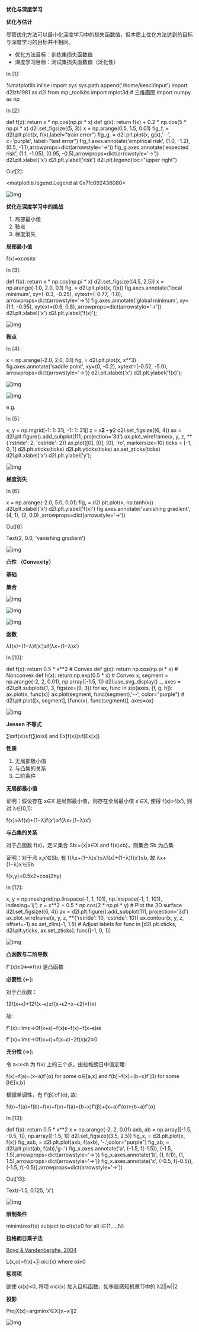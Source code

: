 **优化与深度学习**

**优化与估计**

尽管优化方法可以最小化深度学习中的损失函数值，但本质上优化方法达到的目标与深度学习的目标并不相同。

- 优化方法目标：训练集损失函数值
- 深度学习目标：测试集损失函数值（泛化性）

In [1]:

%matplotlib inline import sys sys.path.append('/home/kesci/input') import d2lzh1981 as d2l from mpl_toolkits import mplot3d # 三维画图 import numpy as np

In [2]:

def f(x): return x * np.cos(np.pi * x) def g(x): return f(x) + 0.2 * np.cos(5 * np.pi * x) d2l.set_figsize((5, 3)) x = np.arange(0.5, 1.5, 0.01) fig_f, = d2l.plt.plot(x, f(x),label="train error") fig_g, = d2l.plt.plot(x, g(x),'--', c='purple', label="test error") fig_f.axes.annotate('empirical risk', (1.0, -1.2), (0.5, -1.1),arrowprops=dict(arrowstyle='->')) fig_g.axes.annotate('expected risk', (1.1, -1.05), (0.95, -0.5),arrowprops=dict(arrowstyle='->')) d2l.plt.xlabel('x') d2l.plt.ylabel('risk') d2l.plt.legend(loc="upper right")

Out[2]:

<matplotlib.legend.Legend at 0x7fc092436080>

![img](https://staticcdn.boyuai.com/rt_upload/9349E70A9A0B46F487C86AF9A00D3002/q5p1hvo1y3.svg)

**优化在深度学习中的挑战**

1. 局部最小值
2. 鞍点
3. 梯度消失

**局部最小值**

f(x)=xcosπx

In [3]:

def f(x):    return x * np.cos(np.pi * x) d2l.set_figsize((4.5, 2.5)) x = np.arange(-1.0, 2.0, 0.1) fig,  = d2l.plt.plot(x, f(x)) fig.axes.annotate('local minimum', xy=(-0.3, -0.25), xytext=(-0.77, -1.0),                  arrowprops=dict(arrowstyle='->')) fig.axes.annotate('global minimum', xy=(1.1, -0.95), xytext=(0.6, 0.8),                  arrowprops=dict(arrowstyle='->')) d2l.plt.xlabel('x') d2l.plt.ylabel('f(x)');

![img](https://staticcdn.boyuai.com/rt_upload/4965DB27A9A347E58616D03D993E961F/q5p1i9it7u.svg)

**鞍点**

In [4]:

x = np.arange(-2.0, 2.0, 0.1) fig, = d2l.plt.plot(x, x**3) fig.axes.annotate('saddle point', xy=(0, -0.2), xytext=(-0.52, -5.0),                  arrowprops=dict(arrowstyle='->')) d2l.plt.xlabel('x') d2l.plt.ylabel('f(x)');

![img](https://staticcdn.boyuai.com/rt_upload/02890A049EE14E1D91FD5198DEDA3FFD/q5p1inxfx6.svg)

![img](https://github.com/makeittrue/dssdxx-learning-note/blob/master/images/Task06/%E5%87%B8%E4%BC%98%E5%8C%96/04.jpg)

e.g.

In [5]:

x, y = np.mgrid[-1: 1: 31j, -1: 1: 31j] z = x**2 - y**2 d2l.set_figsize((6, 4)) ax = d2l.plt.figure().add_subplot(111, projection='3d') ax.plot_wireframe(x, y, z, **{'rstride': 2, 'cstride': 2}) ax.plot([0], [0], [0], 'ro', markersize=10) ticks = [-1,  0, 1] d2l.plt.xticks(ticks) d2l.plt.yticks(ticks) ax.set_zticks(ticks) d2l.plt.xlabel('x') d2l.plt.ylabel('y');

![img](https://staticcdn.boyuai.com/rt_upload/974B5BA9119844BD95F3E6DE8FECFE15/q5p1j9cqca.svg)

**梯度消失**

In [6]:

x = np.arange(-2.0, 5.0, 0.01) fig, = d2l.plt.plot(x, np.tanh(x)) d2l.plt.xlabel('x') d2l.plt.ylabel('f(x)') fig.axes.annotate('vanishing gradient', (4, 1), (2, 0.0) ,arrowprops=dict(arrowstyle='->'))

Out[6]:

Text(2, 0.0, 'vanishing gradient')

![img](https://staticcdn.boyuai.com/rt_upload/FD4109A263F4455EAD8C67C5DC37C027/q5p1jlrkib.svg)

**凸性 （Convexity）**

**基础**

**集合**

![img](https://github.com/makeittrue/dssdxx-learning-note/blob/master/images/Task06/%E5%87%B8%E4%BC%98%E5%8C%96/01.png)

![img](https://github.com/makeittrue/dssdxx-learning-note/blob/master/images/Task06/%E5%87%B8%E4%BC%98%E5%8C%96/02.png)

![img](https://github.com/makeittrue/dssdxx-learning-note/blob/master/images/Task06/%E5%87%B8%E4%BC%98%E5%8C%96/03.png)

**函数**

λf(x)+(1−λ)f(x′)≥f(λx+(1−λ)x′)

In [10]:

def f(x):    return 0.5 * x**2  # Convex def g(x):    return np.cos(np.pi * x)  # Nonconvex def h(x):    return np.exp(0.5 * x)  # Convex x, segment = np.arange(-2, 2, 0.01), np.array([-1.5, 1]) d2l.use_svg_display() _, axes = d2l.plt.subplots(1, 3, figsize=(9, 3)) for ax, func in zip(axes, [f, g, h]):    ax.plot(x, func(x))    ax.plot(segment, func(segment),'--', color="purple")    # d2l.plt.plot([x, segment], [func(x), func(segment)], axes=ax)

![img](https://staticcdn.boyuai.com/rt_upload/507C2126C2654EAC8A2C220434232A3F/q5p1tqgzh5.svg)

**Jensen 不等式**

∑iαif(xi)≥f(∑iαixi) and Ex[f(x)]≥f(Ex[x])

**性质**

1. 无局部极小值
2. 与凸集的关系
3. 二阶条件

**无局部最小值**

证明：假设存在 x∈X 是局部最小值，则存在全局最小值 x′∈X, 使得 f(x)>f(x′), 则对 λ∈(0,1]:

f(x)>λf(x)+(1−λ)f(x′)≥f(λx+(1−λ)x′)

**与凸集的关系**

对于凸函数 f(x)，定义集合 Sb:={x|x∈X and f(x)≤b}，则集合 Sb 为凸集

证明：对于点 x,x′∈Sb, 有 f(λx+(1−λ)x′)≤λf(x)+(1−λ)f(x′)≤b, 故 λx+(1−λ)x′∈Sb

f(x,y)=0.5x2+cos(2πy)

In [12]:

x, y = np.meshgrid(np.linspace(-1, 1, 101), np.linspace(-1, 1, 101),                   indexing='ij') z = x**2 + 0.5 * np.cos(2 * np.pi * y) # Plot the 3D surface d2l.set_figsize((6, 4)) ax = d2l.plt.figure().add_subplot(111, projection='3d') ax.plot_wireframe(x, y, z, **{'rstride': 10, 'cstride': 10}) ax.contour(x, y, z, offset=-1) ax.set_zlim(-1, 1.5) # Adjust labels for func in [d2l.plt.xticks, d2l.plt.yticks, ax.set_zticks]:    func([-1, 0, 1])

![img](https://staticcdn.boyuai.com/rt_upload/F55A64B60E0743CEA4945D3AA29C6993/q5p1wzmavw.svg)

**凸函数与二阶导数**

f′′(x)≥0⟺f(x) 是凸函数

**必要性 (**⇐**):**

对于凸函数：

12f(x+ϵ)+12f(x−ϵ)≥f(x+ϵ2+x−ϵ2)=f(x)

故:

f′′(x)=limε→0f(x+ϵ)−f(x)ϵ−f(x)−f(x−ϵ)ϵϵ

f′′(x)=limε→0f(x+ϵ)+f(x−ϵ)−2f(x)ϵ2≥0

**充分性 (**⇒**):**

令 a<x<b 为 f(x) 上的三个点，由拉格朗日中值定理:

f(x)−f(a)=(x−a)f′(α) for some α∈[a,x] and f(b)−f(x)=(b−x)f′(β) for some β∈[x,b]

根据单调性，有 f′(β)≥f′(α), 故:

f(b)−f(a)=f(b)−f(x)+f(x)−f(a)=(b−x)f′(β)+(x−a)f′(α)≥(b−a)f′(α)

In [13]:

def f(x):    return 0.5 * x**2 x = np.arange(-2, 2, 0.01) axb, ab = np.array([-1.5, -0.5, 1]), np.array([-1.5, 1]) d2l.set_figsize((3.5, 2.5)) fig_x, = d2l.plt.plot(x, f(x)) fig_axb, = d2l.plt.plot(axb, f(axb), '-.',color="purple") fig_ab, = d2l.plt.plot(ab, f(ab),'g-.') fig_x.axes.annotate('a', (-1.5, f(-1.5)), (-1.5, 1.5),arrowprops=dict(arrowstyle='->')) fig_x.axes.annotate('b', (1, f(1)), (1, 1.5),arrowprops=dict(arrowstyle='->')) fig_x.axes.annotate('x', (-0.5, f(-0.5)), (-1.5, f(-0.5)),arrowprops=dict(arrowstyle='->'))

Out[13]:

Text(-1.5, 0.125, 'x')

![img](https://staticcdn.boyuai.com/rt_upload/1084E24A125F422180CC5907909885E1/q5p21ulbo9.svg)

**限制条件**

minimizexf(x) subject to ci(x)≤0 for all i∈{1,…,N}

**拉格朗日乘子法**

[Boyd & Vandenberghe, 2004](https://d2l.ai/chapter_references/zreferences.html#boyd-vandenberghe-2004)

L(x,α)=f(x)+∑iαici(x) where αi≥0

**惩罚项**

欲使 ci(x)≤0, 将项 αici(x) 加入目标函数，如多层感知机章节中的 λ2||w||2

**投影**

ProjX(x)=argminx′∈X∥x−x′∥2

![img](https://github.com/makeittrue/dssdxx-learning-note/blob/master/images/Task06/%E5%87%B8%E4%BC%98%E5%8C%96/04.png)